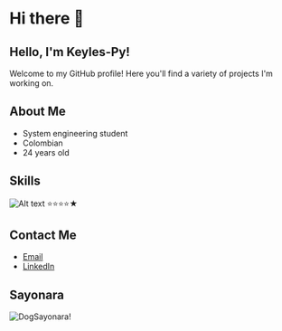 # Hi there 👋
## Hello, I'm Keyles-Py!

Welcome to my GitHub profile! Here you'll find a variety of projects I'm working on.

## About Me
- System engineering student
- Colombian
- 24 years old

## Skills
![Alt text](https://i.imgur.com/i061IDa.png) 
⭐⭐⭐⭐★

## Contact Me
- [Email](mailto:keynerismo@gmail.com)
- [LinkedIn](https://www.linkedin.com/in/keinermendoza/)

## Sayonara
![DogSayonara!](https://media2.giphy.com/media/v1.Y2lkPTc5MGI3NjExZHFiMXV5aTJtcDBuc3RsMDMzdmhnY28ya2NoM2JjOThjcms4ejd2MyZlcD12MV9pbnRlcm5hbF9naWZfYnlfaWQmY3Q9Zw/Wj7lNjMNDxSmc/giphy.gif)
